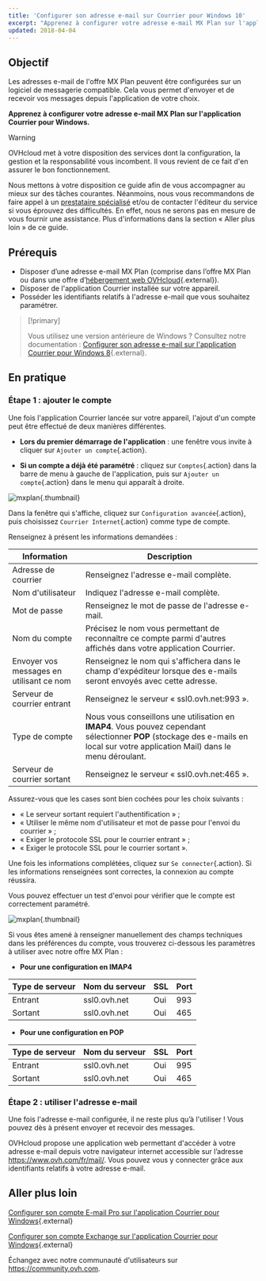 ```yaml
---
title: 'Configurer son adresse e-mail sur Courrier pour Windows 10'
excerpt: "Apprenez à configurer votre adresse e-mail MX Plan sur l'application Courrier pour Windows"
updated: 2018-04-04
---
```


## Objectif

Les adresses e-mail de l'offre MX Plan peuvent être configurées sur un logiciel de messagerie compatible. Cela vous permet d'envoyer et de recevoir vos messages depuis l'application de votre choix.

**Apprenez à configurer votre adresse e-mail MX Plan sur l'application Courrier pour Windows.**

> [!warning]
>
> OVHcloud met à votre disposition des services dont la configuration, la gestion et la responsabilité vous incombent. Il vous revient de ce fait d'en assurer le bon fonctionnement.
> 
> Nous mettons à votre disposition ce guide afin de vous accompagner au mieux sur des tâches courantes. Néanmoins, nous vous recommandons de faire appel à un [prestataire spécialisé](https://partner.ovhcloud.com/fr/) et/ou de contacter l'éditeur du service si vous éprouvez des difficultés. En effet, nous ne serons pas en mesure de vous fournir une assistance. Plus d'informations dans la section « Aller plus loin » de ce guide.
> 

## Prérequis

- Disposer d’une adresse e-mail MX Plan (comprise dans l’offre MX Plan ou dans une offre d’[hébergement web OVHcloud](https://www.ovhcloud.com/fr/web-hosting/){.external}).
- Disposer de l'application Courrier installée sur votre appareil.
- Posséder les identifiants relatifs à l'adresse e-mail que vous souhaitez paramétrer.

> [!primary]
>
> Vous utilisez une version antérieure de Windows ? Consultez notre documentation : [Configurer son adresse e-mail sur l'application Courrier pour Windows 8](how_to_configure_windows_101.){.external}.
>

## En pratique

### Étape 1 : ajouter le compte

Une fois l'application Courrier lancée sur votre appareil, l'ajout d'un compte peut être effectué de deux manières différentes.

- **Lors du premier démarrage de l'application** : une fenêtre vous invite à cliquer sur `Ajouter un compte`{.action}.

- **Si un compte a déjà été paramétré** : cliquez sur `Comptes`{.action} dans la barre de menu à gauche de l'application, puis sur `Ajouter un compte`{.action} dans le menu qui apparaît à droite.

![mxplan](how_to_configure_windows_10_images_configuration-mail-windows-step1.png){.thumbnail}

Dans la fenêtre qui s'affiche, cliquez sur `Configuration avancée`{.action}, puis choisissez `Courrier Internet`{.action} comme type de compte.

Renseignez à présent les informations demandées :

|Information|Description|
|---|---|
|Adresse de courrier|Renseignez l'adresse e-mail complète.|
|Nom d'utilisateur|Indiquez l'adresse e-mail complète.|
|Mot de passe|Renseignez le mot de passe de l'adresse e-mail.|
|Nom du compte|Précisez le nom vous permettant de reconnaître ce compte parmi d'autres affichés dans votre application Courrier.|
|Envoyer vos messages en utilisant ce nom|Renseignez le nom qui s'affichera dans le champ d'expéditeur lorsque des e-mails seront envoyés avec cette adresse.|
|Serveur de courrier entrant|Renseignez le serveur « ssl0.ovh.net:993 ».|
|Type de compte|Nous vous conseillons une utilisation en **IMAP4**. Vous pouvez cependant sélectionner **POP** (stockage des e-mails en local sur votre application Mail) dans le menu déroulant.|
|Serveur de courrier sortant|Renseignez le serveur « ssl0.ovh.net:465 ».|

Assurez-vous que les cases sont bien cochées pour les choix suivants :

- « Le serveur sortant requiert l'authentification » ;
- « Utiliser le même nom d'utilisateur et mot de passe pour l'envoi du courrier » ;
- « Exiger le protocole SSL pour le courrier entrant » ;
- « Exiger le protocole SSL pour le courrier sortant ».

Une fois les informations complétées, cliquez sur `Se connecter`{.action}. Si les informations renseignées sont correctes, la connexion au compte réussira.

Vous pouvez effectuer un test d'envoi pour vérifier que le compte est correctement paramétré.

![mxplan](images_configuration-mail-windows-step2.png){.thumbnail}

Si vous êtes amené à renseigner manuellement des champs techniques dans les préférences du compte, vous trouverez ci-dessous les paramètres à utiliser avec notre offre MX Plan :

- **Pour une configuration en IMAP4**

|Type de serveur|Nom du serveur|SSL|Port|
|---|---|---|---|
|Entrant|ssl0.ovh.net|Oui|993|
|Sortant|ssl0.ovh.net|Oui|465|

- **Pour une configuration en POP**

|Type de serveur|Nom du serveur|SSL|Port|
|---|---|---|---|
|Entrant|ssl0.ovh.net|Oui|995|
|Sortant|ssl0.ovh.net|Oui|465|

### Étape 2 : utiliser l'adresse e-mail

Une fois l'adresse e-mail configurée, il ne reste plus qu’à l'utiliser ! Vous pouvez dès à présent envoyer et recevoir des messages.

OVHcloud propose une application web permettant d'accéder à votre adresse e-mail depuis votre navigateur internet accessible sur l’adresse <https://www.ovh.com/fr/mail/>. Vous pouvez vous y connecter grâce aux identifiants relatifs à votre adresse e-mail.
 
## Aller plus loin

[Configurer son compte E-mail Pro sur l'application Courrier pour Windows](how_to_configure_windows_103.){.external}

[Configurer son compte Exchange sur l'application Courrier pour Windows](how_to_configure_windows_102.){.external}

Échangez avec notre communauté d'utilisateurs sur <https://community.ovh.com>.